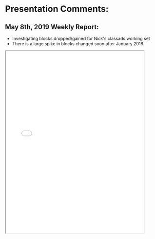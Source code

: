 # Presentation Comments:

May 8th, 2019 Weekly Report:
----------------------------
- Investigating blocks dropped/gained for Nick's classads working set
- There is a large spike in blocks changed soon after January 2018
<iframe src="20190508.pdf" name="iframe_a" height="600px" width="90%"></iframe>
